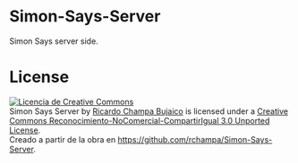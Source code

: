 Simon-Says-Server
=================

Simon Says server side.


License
=================
<a rel="license" href="http://creativecommons.org/licenses/by-nc-sa/3.0/deed.es_ES"><img alt="Licencia de Creative Commons" style="border-width:0" src="http://i.creativecommons.org/l/by-nc-sa/3.0/88x31.png" /></a><br /><span xmlns:dct="http://purl.org/dc/terms/" property="dct:title">Simon Says Server</span> by <a xmlns:cc="http://creativecommons.org/ns#" href="https://github.com/rchampa/Simon-Says-Server" property="cc:attributionName" rel="cc:attributionURL">Ricardo Champa Bujaico</a> is licensed under a <a rel="license" href="http://creativecommons.org/licenses/by-nc-sa/3.0/deed.es_ES">Creative Commons Reconocimiento-NoComercial-CompartirIgual 3.0 Unported License</a>.<br />Creado a partir de la obra en <a xmlns:dct="http://purl.org/dc/terms/" href="https://github.com/rchampa/Simon-Says-Server" rel="dct:source">https://github.com/rchampa/Simon-Says-Server</a>.
